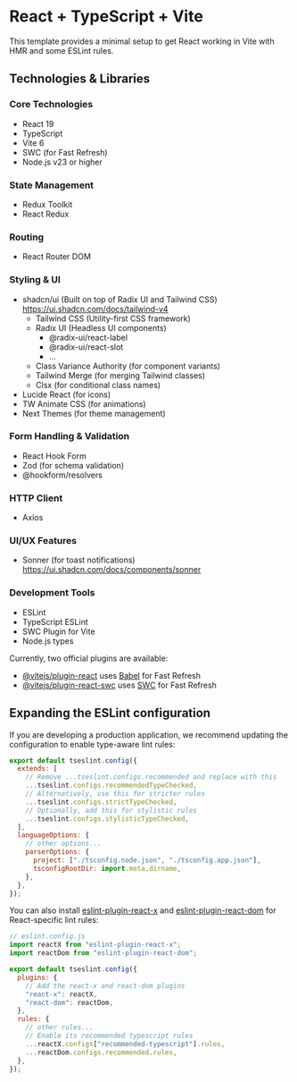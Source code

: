 # React + TypeScript + Vite

This template provides a minimal setup to get React working in Vite with HMR and some ESLint rules.

## Technologies & Libraries

### Core Technologies

- React 19
- TypeScript
- Vite 6
- SWC (for Fast Refresh)
- Node.js v23 or higher

### State Management

- Redux Toolkit
- React Redux

### Routing

- React Router DOM

### Styling & UI

- shadcn/ui (Built on top of Radix UI and Tailwind CSS) https://ui.shadcn.com/docs/tailwind-v4
  - Tailwind CSS (Utility-first CSS framework)
  - Radix UI (Headless UI components)
    - @radix-ui/react-label
    - @radix-ui/react-slot
    - ...
  - Class Variance Authority (for component variants)
  - Tailwind Merge (for merging Tailwind classes)
  - Clsx (for conditional class names)
- Lucide React (for icons)
- TW Animate CSS (for animations)
- Next Themes (for theme management)

### Form Handling & Validation

- React Hook Form
- Zod (for schema validation)
- @hookform/resolvers

### HTTP Client

- Axios

### UI/UX Features

- Sonner (for toast notifications) https://ui.shadcn.com/docs/components/sonner

### Development Tools

- ESLint
- TypeScript ESLint
- SWC Plugin for Vite
- Node.js types

Currently, two official plugins are available:

- [@vitejs/plugin-react](https://github.com/vitejs/vite-plugin-react/blob/main/packages/plugin-react/README.md) uses [Babel](https://babeljs.io/) for Fast Refresh
- [@vitejs/plugin-react-swc](https://github.com/vitejs/vite-plugin-react-swc) uses [SWC](https://swc.rs/) for Fast Refresh

## Expanding the ESLint configuration

If you are developing a production application, we recommend updating the configuration to enable type-aware lint rules:

```js
export default tseslint.config({
  extends: [
    // Remove ...tseslint.configs.recommended and replace with this
    ...tseslint.configs.recommendedTypeChecked,
    // Alternatively, use this for stricter rules
    ...tseslint.configs.strictTypeChecked,
    // Optionally, add this for stylistic rules
    ...tseslint.configs.stylisticTypeChecked,
  ],
  languageOptions: {
    // other options...
    parserOptions: {
      project: ["./tsconfig.node.json", "./tsconfig.app.json"],
      tsconfigRootDir: import.meta.dirname,
    },
  },
});
```

You can also install [eslint-plugin-react-x](https://github.com/Rel1cx/eslint-react/tree/main/packages/plugins/eslint-plugin-react-x) and [eslint-plugin-react-dom](https://github.com/Rel1cx/eslint-react/tree/main/packages/plugins/eslint-plugin-react-dom) for React-specific lint rules:

```js
// eslint.config.js
import reactX from "eslint-plugin-react-x";
import reactDom from "eslint-plugin-react-dom";

export default tseslint.config({
  plugins: {
    // Add the react-x and react-dom plugins
    "react-x": reactX,
    "react-dom": reactDom,
  },
  rules: {
    // other rules...
    // Enable its recommended typescript rules
    ...reactX.configs["recommended-typescript"].rules,
    ...reactDom.configs.recommended.rules,
  },
});
```
